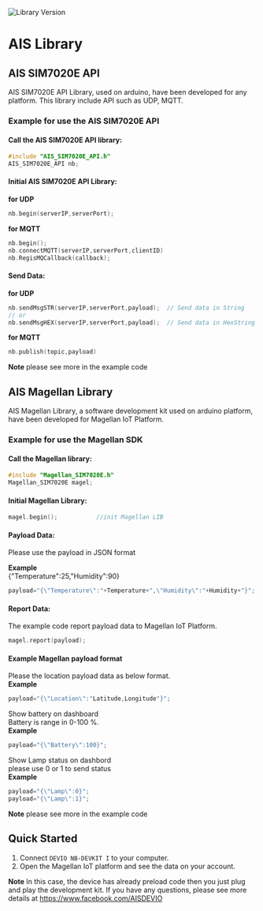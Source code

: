 ![Library Version](https://img.shields.io/badge/Version-1.4.1-green)

# AIS Library

## AIS SIM7020E API
AIS SIM7020E API Library, used on arduino, have been developed for 
any platform. This library include API such as UDP, MQTT.
### Example for use the AIS SIM7020E API
#### Call the AIS SIM7020E API library:
```cpp
#include "AIS_SIM7020E_API.h"
AIS_SIM7020E_API nb;
```
#### Initial AIS SIM7020E API Library:
**for UDP**
```cpp
nb.begin(serverIP,serverPort);    
```
**for MQTT**
```cpp
nb.begin();    
nb.connectMQTT(serverIP,serverPort,clientID)
nb.RegisMQCallback(callback);     
```
#### Send Data:
**for UDP**
```cpp
nb.sendMsgSTR(serverIP,serverPort,payload);  // Send data in String 
// or
nb.sendMsgHEX(serverIP,serverPort,payload);  // Send data in HexString   
```
**for MQTT**
```cpp
nb.publish(topic,payload)  
``` 
 **Note** please see more in the example code  
 
## AIS Magellan Library
AIS Magellan Library, a software development kit used on arduino platform, have been developed for 
Magellan IoT Platform.  

### Example for use the Magellan SDK
#### Call the Magellan library:
```cpp
#include "Magellan_SIM7020E.h"
Magellan_SIM7020E magel;
```
#### Initial Magellan Library:
```cpp
magel.begin();           //init Magellan LIB
```
#### Payload Data: 
Please use the payload in JSON format 

**Example**\
{"Temperature":25,"Humidity":90}

```cpp
payload="{\"Temperature\":"+Temperature+",\"Humidity\":"+Humidity+"}";
```
#### Report Data:
The example code report payload data to Magellan IoT Platform.
```cpp
magel.report(payload);
```
#### Example Magellan payload format
Please the location payload data as below format.\
**Example**
```cpp
payload="{\"Location\":"Latitude,Longitude"}";
```
Show battery on dashboard\
Battery is range in 0-100 %.\
**Example**
```cpp
payload="{\"Battery\":100}"; 
```
Show Lamp status on dashbord\
please use 0 or 1 to send status\
**Example**
```cpp
payload="{\"Lamp\":0}";
payload="{\"Lamp\":1}";
```
**Note** please see more in the example code 
## Quick Started
  1. Connect `DEVIO NB-DEVKIT I` to your computer.
  2. Open the Magellan IoT platform and see the data on your account.

**Note** In this case, the device has already preload code then you just plug and play the development kit. If you have any questions, please see more details at https://www.facebook.com/AISDEVIO

